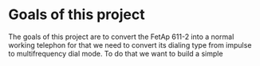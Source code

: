 

# Goals of this project 

The goals of this project are to convert the FetAp 611-2 into a normal working telephon for that we need to convert its dialing type from impulse to multifrequency dial mode. To do that we want to build a simple 